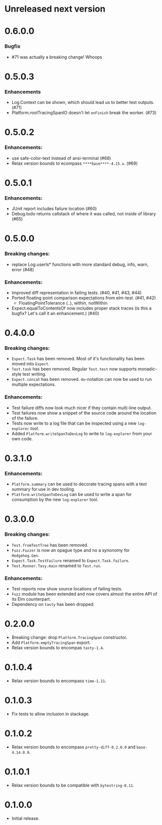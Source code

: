 # Unreleased next version

# 0.6.0.0

### Bugfix

- #71 was actually a breaking change! Whoops

# 0.5.0.3

### Enhancements

- Log.Context can be shown, which should lead us to better test outputs. (#71)
- Platform.rootTracingSpanIO doesn't let `onFinish` break the worker. (#73)

# 0.5.0.2

### Enhancements:

- use safe-color-text instead of ansi-terminal (#68)
- Relax version bounds to ecompass `****base****-4.15.x`. (#69)

# 0.5.0.1

### Enhancements:

- JUnit report includes failure location (#60)
- Debug.todo returns callstack of where it was called, not inside of library (#65)

# 0.5.0.0

### Breaking changes:

- replace Log.userIs\* functions with more standard debug, info, warn, error (#48)

### Enhancements:

- Improved diff representation in failing tests. (#40, #41, #43, #44)
- Ported floating point comparison expectations from elm-test. (#41, #42)
  - FloatingPointTolerance (..), within, notWithin
- Expect.equalToContentsOf now includes proper stack traces (is this a bugfix? Let's call it an enhancement.) (#40)

# 0.4.0.0

### Breaking changes:

- `Expect.Task` has been removed. Most of it's functionality has been moved into `Expect`.
- `Test.task` has been removed. Regular `Test.test` now supports monadic-style test writing.
- `Expect.concat` has been removed. `do`-notation can now be used to run multiple expectations.

### Enhancements:

- Test failure diffs now look much nicer if they contain multi-line output.
- Test failures now show a snippet of the source code around the location of the failure.
- Tests now write to a log file that can be inspected using a new `log-explorer` tool.
- Added `Platform.writeSpanToDevLog` to write to `log-explorer` from your own code.

# 0.3.1.0

### Enhancements:

- `Platform.summary` can be used to decorate tracing spans with a text summary for use in dev tooling.
- `Platform.writeSpanToDevLog` can be used to write a span for consumption by the new `log-explorer` tool.

# 0.3.0.0

### Breaking changes:

- `Test.fromTestTree` has been removed.
- `Fuzz.Fuzzer` is now an opague type and no a synonomy for `Hedgehog.Gen`.
- `Expect.Task.TestFailure` renamed to `Expect.Task.failure`.
- `Test.Runner.Tasy.main` renamed to `Test.run`.

### Enhancements:

- Test reports now show source locations of failing tests.
- `Fuzz` module has been extended and now covers almost the entire API of its Elm counterpart.
- Dependency on `tasty` has been dropped.

# 0.2.0.0

- Breaking change: drop `Platform.TracingSpan` constructor.
- Add `Platform.emptyTracingSpan` export.
- Relax version bounds to encompas `tasty-1.4`.

# 0.1.0.4

- Relax version bounds to encompass `time-1.11`.

# 0.1.0.3

- Fix tests to allow inclusion in stackage.

# 0.1.0.2

- Relax version bounds to encompass `pretty-diff-0.2.0.0` and `base-4.14.0.0`.

# 0.1.0.1

- Relax version bounds to be compatible with `bytestring-0.11`.

# 0.1.0.0

- Initial release.
